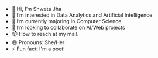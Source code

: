 - 👋 Hi, I’m Shweta Jha
- 👀 I’m interested in Data Analytics and Artificial Intelligence
- 🌱 I’m currently majoring in Computer Science
- 💞️ I’m looking to collaborate on AI/Web projects
- 📫 How to reach at my mail.
- 😄 Pronouns: She/Her
- ⚡ Fun fact: I'm a poet!

<!---
U4Universe/U4Universe is a ✨ special ✨ repository because its `README.md` (this file) appears on your GitHub profile.
You can click the Preview link to take a look at your changes.
--->
